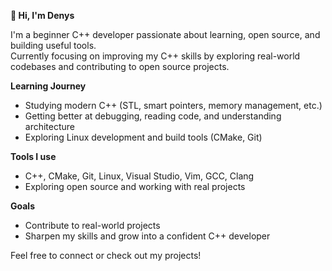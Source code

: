 **👋 Hi, I'm Denys**

I'm a beginner C++ developer passionate about learning, open source, and building useful tools.  
Currently focusing on improving my C++ skills by exploring real-world codebases and contributing to open source projects.

**Learning Journey**
- Studying modern C++ (STL, smart pointers, memory management, etc.)
- Getting better at debugging, reading code, and understanding architecture
- Exploring Linux development and build tools (CMake, Git)

**Tools I use**
- C++, CMake, Git, Linux, Visual Studio, Vim, GCC, Clang
- Exploring open source and working with real projects

**Goals**
- Contribute to real-world projects
- Sharpen my skills and grow into a confident C++ developer

Feel free to connect or check out my projects!
